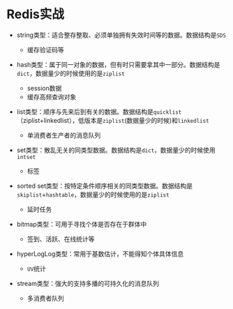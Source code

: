 # Redis实战

 - string类型：适合整存整取、必须单独拥有失效时间等的数据。数据结构是`SDS`
 	+ 缓存验证码等

 - hash类型：属于同一对象的数据，但有时只需要拿其中一部分。数据结构是`dict`，数据量少的时候使用的是`ziplist`
	+ session数据
	+ 缓存高频查询对象

 - list类型：顺序与先来后到有关的数据。数据结构是`quicklist`（ziplist+linkedlist），低版本是`ziplist`(数据量少的时候)和`linkedlist`
	+ 单消费者生产者的消息队列

 - set类型：散乱无关的同类型数据。数据结构是`dict`，数据量少的时候使用`intset`
	+ 标签

 - sorted set类型：按特定条件顺序相关的同类型数据。数据结构是`skiplist`+`hashtable`，数据量少的时候使用的是`ziplist`
	+ 延时任务

 - bitmap类型：可用于寻找个体是否存在于群体中
	+ 签到、活跃、在线统计等

 - hyperLogLog类型：常用于基数估计，不能得知个体具体信息
	+ `UV`统计

 - stream类型：强大的支持多播的可持久化的消息队列
 	+ 多消费者队列

